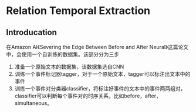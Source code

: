 # Relation Temporal Extraction

## Introducation
在Amazon AI《Severing the Edge Between Before and After Neural》这篇论文中，会使用一个自训练的数据集。该部分分为三步
1. 准备一个原始文本的数据集，该数据集选自CNN
2. 训练一个事件标记器tagger，对于一个原始文本，tagger可以标注出文本中的事件
3. 训练一个事件对分类器classifier，将标注好事件的文本中的事件两两组对，classifier可以判断每个事件对的时序关系，比如before，after，simultaneous。

## 

